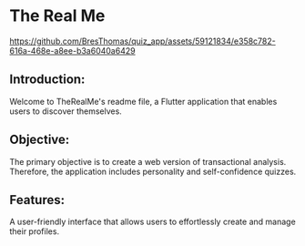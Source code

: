 # The Real Me

https://github.com/BresThomas/quiz_app/assets/59121834/e358c782-616a-468e-a8ee-b3a6040a6429

## Introduction:
Welcome to TheRealMe's readme file, a Flutter application that enables users to discover themselves.

## Objective:
The primary objective is to create a web version of transactional analysis. Therefore, the application includes personality and self-confidence quizzes.

## Features:
A user-friendly interface that allows users to effortlessly create and manage their profiles.
